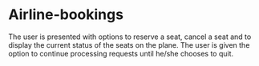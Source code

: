 # Airline-bookings
The user is presented with options to reserve a seat, cancel a seat and to display the current status of the seats on the plane. The user is given the option to continue processing requests until he/she chooses to quit.
